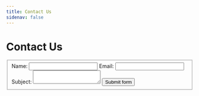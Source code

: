 ```yaml
---
title: Contact Us
sidenav: false
---
```


# Contact Us

<form class="usa-form" name="contact" method="POST" data-netlify="true" Content-type="application/x-www-form-urlencoded">
  <fieldset class="usa-fieldset">
    <label class="usa-label" for="full-name">Name:</label>
    <input class="usa-input" id="full-name" name="full-name" type="text" required aria-required="true">
    <label class="usa-label" for="email">Email:</span></label>
    <input class="usa-input" id="email" name="email" type="text"  required aria-required="true">
    <label class="usa-label" for="subject">Subject:</label>
    <textarea class="usa-textarea" id="subject" name="subject" type="text" required aria-required="true"></textarea>
    <input class="usa-button" type="submit" value="Submit form">
  </fieldset>
</form>